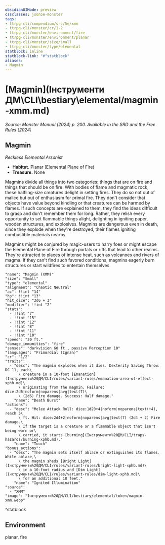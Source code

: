 ```yaml
---
obsidianUIMode: preview
cssclasses: json5e-monster
tags:
- ttrpg-cli/compendium/src/5e/xmm
- ttrpg-cli/monster/cr/1-2
- ttrpg-cli/monster/environment/fire
- ttrpg-cli/monster/environment/planar
- ttrpg-cli/monster/size/small
- ttrpg-cli/monster/type/elemental
statblock: inline
statblock-link: "#^statblock"
aliases:
- Magmin
---
```

# [Magmin](Інструменти ДМ\CLI\bestiary\elemental/magmin-xmm.md)
*Source: Monster Manual (2024) p. 200. Available in the <span title='Systems Reference Document (5.2)'>SRD</span> and the Free Rules (2024)*  

## Magmin

*Reckless Elemental Arsonist*

- **Habitat.** Planar (Elemental Plane of Fire)  
- **Treasure.** None  

Magmins divide all things into two categories: things that are on fire and things that should be on fire. With bodies of flame and magmatic rock, these halfling-size creatures delight in setting fires. They do so not out of malice but out of enthusiasm for primal fire. They don't consider that objects have value beyond kindling or that creatures can be harmed by flames. If such concepts are explained to them, they find the ideas difficult to grasp and don't remember them for long. Rather, they relish every opportunity to set flammable things alight, delighting in igniting paper, wooden structures, and explosives. Magmins are dangerous even in death, since they explode when they're destroyed, their flames igniting combustible materials nearby.

Magmins might be conjured by magic-users to harry foes or might escape the Elemental Plane of Fire through portals or rifts that lead to other realms. They're attracted to places of intense heat, such as volcanoes and rivers of magma. If they can't find such favored conditions, magmins eagerly burn structures or start wildfires to entertain themselves.

```statblock
"name": "Magmin (XMM)"
"size": "Small"
"type": "elemental"
"alignment": "Chaotic Neutral"
"ac": !!int "14"
"hp": !!int "13"
"hit_dice": "3d6 + 3"
"modifier": !!int "2"
"stats":
  - !!int "7"
  - !!int "15"
  - !!int "12"
  - !!int "8"
  - !!int "11"
  - !!int "10"
"speed": "30 ft."
"damage_immunities": "fire"
"senses": "darkvision 60 ft., passive Perception 10"
"languages": "Primordial (Ignan)"
"cr": "1/2"
"traits":
  - "desc": "The magmin explodes when it dies. Dexterity Saving Throw: DC 11, each\
      \ creature in a 10-foot [Emanation](Інструменти%20ДМ/CLI/rules/variant-rules/emanation-area-of-effect-xphb.md)\
      \ originating from the magmin. Failure: dice:2d6|noform|noparens|avg|text(7)\
      \ (2d6) Fire damage. Success: Half damage."
    "name": "Death Burst"
"actions":
  - "desc": "Melee Attack Roll: dice:1d20+4|noform|noparens|text(+4), reach 5\
      \ ft. Hit: dice:2d4+2|noform|noparens|avg|text(7) (2d4 + 2) Fire damage.\
      \ If the target is a creature or a flammable object that isn't being worn or\
      \ carried, it starts [burning](Інструменти%20ДМ/CLI/traps-hazards/burning-xphb.md)."
    "name": "Touch"
"bonus_actions":
  - "desc": "The magmin sets itself ablaze or extinguishes its flames. While ablaze,\
      \ the magmin sheds [Bright Light](Інструменти%20ДМ/CLI/rules/variant-rules/bright-light-xphb.md)\
      \ in a 10-foot radius and [Dim Light](Інструменти%20ДМ/CLI/rules/variant-rules/dim-light-xphb.md)\
      \ for an additional 10 feet."
    "name": "Ignited Illumination"
"source":
  - "XMM"
"image": "Інструменти%20ДМ/CLI/bestiary/elemental/token/magmin-xmm.webp"
```
^statblock

## Environment

planar, fire